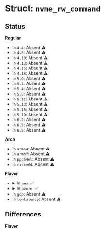 # Struct: <code>nvme_rw_command</code>

## Status
<b>Regular</b>
<ul>
<li>
In <code>4.4</code>: Absent ⚠️
</li>
<li>
In <code>4.8</code>: Absent ⚠️
</li>
<li>
In <code>4.10</code>: Absent ⚠️
</li>
<li>
In <code>4.13</code>: Absent ⚠️
</li>
<li>
In <code>4.15</code>: Absent ⚠️
</li>
<li>
In <code>4.18</code>: Absent ⚠️
</li>
<li>
In <code>5.0</code>: Absent ⚠️
</li>
<li>
In <code>5.3</code>: Absent ⚠️
</li>
<li>
In <code>5.4</code>: Absent ⚠️
</li>
<li>
In <code>5.8</code>: Absent ⚠️
</li>
<li>
In <code>5.11</code>: Absent ⚠️
</li>
<li>
In <code>5.13</code>: Absent ⚠️
</li>
<li>
In <code>5.15</code>: Absent ⚠️
</li>
<li>
In <code>5.19</code>: Absent ⚠️
</li>
<li>
In <code>6.2</code>: Absent ⚠️
</li>
<li>
In <code>6.5</code>: Absent ⚠️
</li>
<li>
In <code>6.8</code>: Absent ⚠️
</li>
</ul>
<b>Arch</b>
<ul>
<li>
In <code>arm64</code>: Absent ⚠️
</li>
<li>
In <code>armhf</code>: Absent ⚠️
</li>
<li>
In <code>ppc64el</code>: Absent ⚠️
</li>
<li>
In <code>riscv64</code>: Absent ⚠️
</li>
</ul>
<b>Flavor</b>
<ul>
<li>
<details>
<summary>In <code>aws</code>: ✅</summary>

```c
struct nvme_rw_command {
    __u8 opcode;
    __u8 flags;
    __u16 command_id;
    __le32 nsid;
    __u64 rsvd2;
    __le64 metadata;
    union nvme_data_ptr dptr;
    __le64 slba;
    __le16 length;
    __le16 control;
    __le32 dsmgmt;
    __le32 reftag;
    __le16 apptag;
    __le16 appmask;
};
```
</details>
</li>
<li>
<details>
<summary>In <code>azure</code>: ✅</summary>

```c
struct nvme_rw_command {
    __u8 opcode;
    __u8 flags;
    __u16 command_id;
    __le32 nsid;
    __u64 rsvd2;
    __le64 metadata;
    union nvme_data_ptr dptr;
    __le64 slba;
    __le16 length;
    __le16 control;
    __le32 dsmgmt;
    __le32 reftag;
    __le16 apptag;
    __le16 appmask;
};
```
</details>
</li>
<li>
In <code>gcp</code>: Absent ⚠️
</li>
<li>
In <code>lowlatency</code>: Absent ⚠️
</li>
</ul>

## Differences
<b>Flavor</b>
<ul>
</ul>
